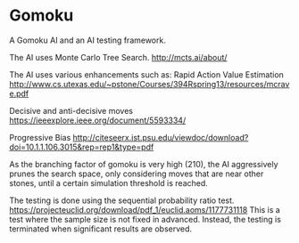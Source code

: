 # Gomoku
A Gomoku AI and an AI testing framework. 

The AI uses Monte Carlo Tree Search.
http://mcts.ai/about/

The AI uses various enhancements such as:
Rapid Action Value Estimation
http://www.cs.utexas.edu/~pstone/Courses/394Rspring13/resources/mcrave.pdf

Decisive and anti-decisive moves
https://ieeexplore.ieee.org/document/5593334/

Progressive Bias
http://citeseerx.ist.psu.edu/viewdoc/download?doi=10.1.1.106.3015&rep=rep1&type=pdf

As the branching factor of gomoku is very high (210), the AI aggressively prunes the search space, only considering moves that are near other stones, until a certain simulation threshold is reached. 

The testing is done using the sequential probability ratio test. 
https://projecteuclid.org/download/pdf_1/euclid.aoms/1177731118
This is a test where the sample size is not fixed in advanced. Instead, the testing is terminated when significant results are observed.
